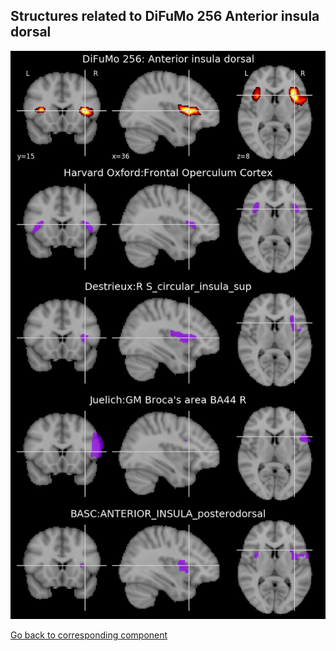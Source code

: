 


## Structures related to DiFuMo 256 Anterior insula dorsal

![226](226.jpg "Structures related to DiFuMo 256 Anterior insula dorsal")

[Go back to corresponding component](https://parietal-inria.github.io/DiFuMo/256/html/226.html)